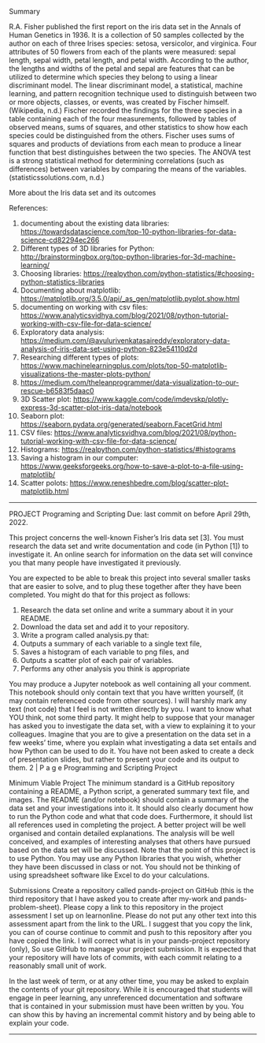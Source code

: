Summary 

R.A. Fisher published the first report on the iris data set in the Annals of Human Genetics in 1936. It is a collection of 50 samples collected by the author on each of three Irises species: setosa, versicolor, and virginica. Four attributes of 50 flowers from each of the plants were measured: sepal length, sepal width, petal length, and petal width. According to the author, the lengths and widths of the petal and sepal are features that can be utilized to determine which species they belong to using a linear discriminant model. The linear discriminant model, a statistical, machine learning, and pattern recognition technique used to distinguish between two or more objects, classes, or events, was created by Fischer himself. (Wikipedia, n.d.) 
Fischer recorded the findings for the three species in a table containing each of the four measurements, followed by tables of observed means, sums of squares, and other statistics to show how each species could be distinguished from the others. Fischer uses sums of squares and products of deviations from each mean to produce a linear function that best distinguishes between the two species. The ANOVA test is a strong statistical method for determining correlations (such as differences) between variables by comparing the means of the variables. (statisticssolutions.com, n.d.)

More about the Iris data set and its outcomes




References:

1. documenting about the existing data libraries: https://towardsdatascience.com/top-10-python-libraries-for-data-science-cd82294ec266
2. Different types of 3D libraries for Python: http://brainstormingbox.org/top-python-libraries-for-3d-machine-learning/
3. Choosing libraries: https://realpython.com/python-statistics/#choosing-python-statistics-libraries
3. Documenting about matplotlib: https://matplotlib.org/3.5.0/api/_as_gen/matplotlib.pyplot.show.html
4. documenting on working with csv files:  https://www.analyticsvidhya.com/blog/2021/08/python-tutorial-working-with-csv-file-for-data-science/
5. Exploratory data analysis: https://medium.com/@avulurivenkatasaireddy/exploratory-data-analysis-of-iris-data-set-using-python-823e54110d2d
6. Researching different types of plots: https://www.machinelearningplus.com/plots/top-50-matplotlib-visualizations-the-master-plots-python/
7.  https://medium.com/theleanprogrammer/data-visualization-to-our-rescue-b6583f5daac0
7. 3D Scatter plot: https://www.kaggle.com/code/imdevskp/plotly-express-3d-scatter-plot-iris-data/notebook
7. Seaborn plot: https://seaborn.pydata.org/generated/seaborn.FacetGrid.html
8. CSV files: https://www.analyticsvidhya.com/blog/2021/08/python-tutorial-working-with-csv-file-for-data-science/
9. Histograms: https://realpython.com/python-statistics/#histograms
10. Saving a histogram in our computer: https://www.geeksforgeeks.org/how-to-save-a-plot-to-a-file-using-matplotlib/
11. Scatter polots:  https://www.reneshbedre.com/blog/scatter-plot-matplotlib.html








***

PROJECT
Programing and Scripting
Due: last commit on before April 29th, 2022.


This project concerns the well-known Fisher’s Iris data set [3]. You must research the data set and write documentation and code (in Python [1]) to investigate it. An online search for information on the data set will convince you that many people have investigated it previously. 

You are expected to be able to break this project into several smaller tasks that are easier to solve, and to plug these together after they have been completed.
You might do that for this project as follows:

1. Research the data set online and write a summary about it in your README.
2. Download the data set and add it to your repository.
3. Write a program called analysis.py that:
1. Outputs a summary of each variable to a single text file,
2. Saves a histogram of each variable to png files, and
3. Outputs a scatter plot of each pair of variables.
4. Performs any other analysis you think is appropriate

You may produce a Jupyter notebook as well containing all your comment. This notebook should only contain text that you have written yourself, (it may contain referenced code from other sources). I will harshly mark any text (not code) that I feel is not written directly by you. I want to know what YOU think, not some third party.
It might help to suppose that your manager has asked you to investigate the data set, with a view to explaining it to your colleagues. Imagine that you are to give a presentation on the data set in a few weeks’ time, where you explain what investigating a data set entails and how Python can be used to do it. You have not been asked to create a deck of presentation slides, but rather to present your code and its output to them.
2 | P a g e Programming and Scripting Project

Minimum Viable Project
The minimum standard is a GitHub repository containing a README, a Python script, a generated summary text file, and images. The README (and/or notebook) should contain a summary of the data set and your investigations into it. It should also clearly document how to run the Python code and what that code does. Furthermore, it should list all references used in completing the project.
A better project will be well organised and contain detailed explanations. The analysis will be well conceived, and examples of interesting analyses that others have pursued based on the data set will be discussed. Note that the point of this project is to use Python. You may use any Python libraries that you wish, whether they have been discussed in class or not. You should not be thinking of using spreadsheet software like Excel to do your calculations.

Submissions
Create a repository called pands-project on GitHub (this is the third repository that I have asked you to create after my-work and pands-problem-sheet).
Please copy a link to this repository in the project assessment I set up on learnonline. Please do not put any other text into this assessment apart from the link to the URL. I suggest that you copy the link, you can of course continue to commit and push to this repository after you have copied the link.
I will correct what is in your pands-project repository (only), So use GitHub to manage your project submission.
It is expected that your repository will have lots of commits, with each commit relating to a reasonably small unit of work.

In the last week of term, or at any other time, you may be asked to explain the contents of your git repository. While it is encouraged that students will engage in peer learning, any unreferenced documentation and software that is contained in your submission must have been written by you. You can show this by having an incremental commit history and by being able to explain your code.


***
